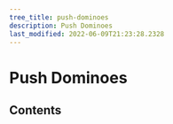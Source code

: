 ```yaml
---
tree_title: push-dominoes
description: Push Dominoes
last_modified: 2022-06-09T21:23:28.2328
---
```


# Push Dominoes

## Contents
